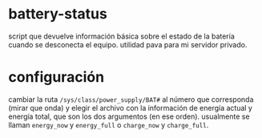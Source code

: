 # battery-status
script que devuelve información básica sobre el estado de la batería cuando se desconecta el equipo. utilidad pava para mi servidor privado.

# configuración
cambiar la ruta `/sys/class/power_supply/BAT#` al número que corresponda (mirar que onda) y elegir el archivo con la información de energía actual y energía total, que son los dos argumentos (en ese orden). usualmente se llaman `energy_now` y `energy_full` o `charge_now` y `charge_full`.
